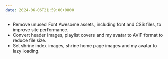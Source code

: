 ```yaml
---
date: 2024-06-06T21:59:00+0800
---
```


* Remove unused Font Awesome assets, including font and CSS files, to improve site performance.
* Convert header images, playlist covers and my avatar to AVIF format to reduce file size.
* Set shrine index images, shrine home page images and my avatar to lazy loading.
